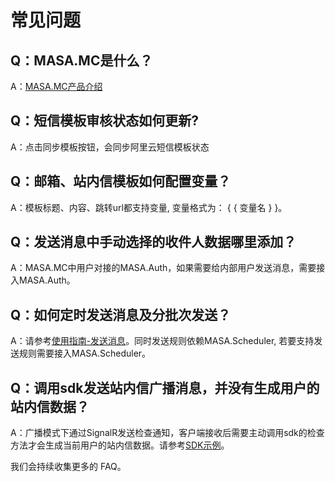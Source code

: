 # 常见问题

## Q：MASA.MC是什么？

A：[MASA.MC产品介绍](stack/mc/introduce)

## Q：短信模板审核状态如何更新?

A：点击同步模板按钮，会同步阿里云短信模板状态

## Q：邮箱、站内信模板如何配置变量？

A：模板标题、内容、跳转url都支持变量, 变量格式为： \{ \{ 变量名 \} \}。

## Q：发送消息中手动选择的收件人数据哪里添加？

A：MASA.MC中用户对接的MASA.Auth，如果需要给内部用户发送消息，需要接入MASA.Auth。

## Q：如何定时发送消息及分批次发送？

A：请参考[使用指南-发送消息](stack/mc/use-guide/send-message)。同时发送规则依赖MASA.Scheduler, 若要支持发送规则需要接入MASA.Scheduler。

## Q：调用sdk发送站内信广播消息，并没有生成用户的站内信数据？

A：广播模式下通过SignalR发送检查通知，客户端接收后需要主动调用sdk的检查方法才会生成当前用户的站内信数据。请参考[SDK示例](stack/mc/sdk-instance)。

我们会持续收集更多的 FAQ。